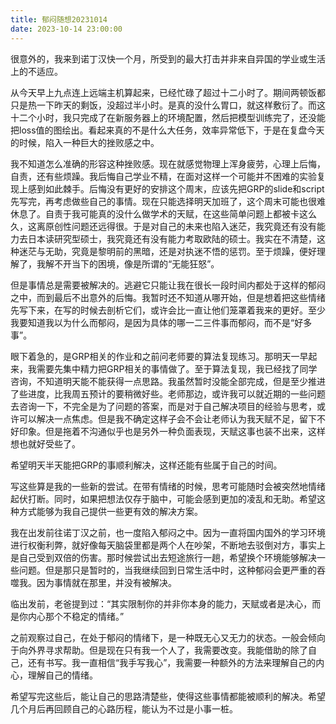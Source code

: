 ```yaml
---
title: 郁闷随想20231014
date: 2023-10-14 23:00:00
---
```


很意外的，我来到诺丁汉快一个月，所受到的最大打击并非来自异国的学业或生活上的不适应。

从今天早上九点连上远端主机算起来，已经忙碌了超过十二小时了。期间两顿饭都只是热一下昨天的剩饭，没超过半小时。是真的没什么胃口，就这样敷衍了。而这十二个小时，我只完成了在新服务器上的环境配置，然后把模型训练完了，还没能把loss值的图绘出。看起来真的不是什么大任务，效率异常低下，于是在复盘今天的时候，陷入一种巨大的挫败感之中。

我不知道怎么准确的形容这种挫败感。现在就感觉物理上浑身疲劳，心理上后悔，自责，还有些烦躁。我后悔自己学业不精，在面对这样一个可能并不困难的实验复现上感到如此棘手。后悔没有更好的安排这个周末，应该先把GRP的slide和script先写完，再考虑做些自己的事情。现在只能选择明天加班了，这个周末可能也很难休息了。自责于我可能真的没什么做学术的天赋，在这些简单问题上都被卡这么久，这离原创性问题还远得很。于是对自己的未来也陷入迷茫，我究竟还有没有能力去日本读研究型硕士，我究竟还有没有能力考取欧陆的硕士。我实在不清楚，这种迷茫与无助，究竟是黎明前的黑暗，还是对执迷不悟的惩罚。至于烦躁，便好理解了，我解不开当下的困境，像是所谓的“无能狂怒”。

但是事情总是需要被解决的。逃避它只能让我在很长一段时间内都处于这样的郁闷之中，而到最后不出意外的后悔。我暂时还不知道从哪开始，但是想着把这些情绪先写下来，在写的时候去剖析它们，或许会比一直让他们笼罩着我来的更好。至少我要知道我以为什么而郁闷，是因为具体的哪一二三件事而郁闷，而不是“好多事”。

眼下着急的，是GRP相关的作业和之前问老师要的算法复现练习。那明天一早起来，我需要先集中精力把GRP相关的事情做了。至于算法复现，我已经找了同学咨询，不知道明天能不能获得一点思路。我虽然暂时没能全部完成，但是至少推进了些进度，比我周五预计的要稍微好些。老师那边，或许我可以就近期的一些问题去咨询一下，不完全是为了问题的答案，而是对于自己解决项目的经验与思考，或许可以解决一点焦虑。但是我不确定这样子会不会让老师认为我天赋不足，留下不好印象。但是拖着不沟通似乎也是另外一种负面表现，天赋这事也装不出来，这样想也就好受些了。

希望明天半天能把GRP的事顺利解决，这样还能有些属于自己的时间。

写这些算是我的一些新的尝试。在带有情绪的时候，思考可能随时会被突然地情绪起伏打断。同时，如果把想法仅存于脑中，可能会感到更加的凌乱和无助。希望这种方式能够为我自己提供一些更有效的解决方案。

我在出发前往诺丁汉之前，也一度陷入郁闷之中。因为一直将国内国外的学习环境进行权衡利弊，就好像每天脑袋里都是两个人在吵架，不断地去驳倒对方，事实上是自己受到双倍的伤害。那时候尝试出去短途旅行一趟，希望换个环境能够解决一些问题。但是那只是暂时的，当我继续回到日常生活中时，这种郁闷会更严重的吞噬我。因为事情就在那里，并没有被解决。

临出发前，老爸提到过：“其实限制你的并非你本身的能力，天赋或者是决心，而是你内心那个不稳定的情绪。”

之前观察过自己，在处于郁闷的情绪下，是一种既无心又无力的状态。一般会倾向于向外界寻求帮助。但是现在只有我一个人了，我需要改变。我能借助的除了自己，还有书写。我一直相信“我手写我心”，我需要一种额外的方法来理解自己的内心，理解自己的情绪。

希望写完这些后，能让自己的思路清楚些，使得这些事情都能被顺利的解决。希望几个月后再回顾自己的心路历程，能认为不过是小事一桩。

